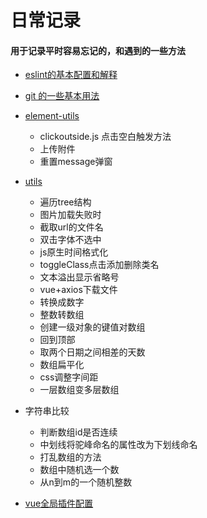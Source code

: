 # 日常记录

#### 用于记录平时容易忘记的，和遇到的一些方法

* [eslint的基本配置和解释](esLint.md)
* [git 的一些基本用法](git基本操作和npm.md)
* [element-utils](element_utils.md)
  * clickoutside.js 点击空白触发方法
  * 上传附件
  * 重置message弹窗
* [utils](utils.md)
  * 遍历tree结构
  * 图片加载失败时
  * 截取url的文件名
  * 双击字体不选中
  * js原生时间格式化
  * toggleClass点击添加删除类名
  * 文本溢出显示省略号
  * vue+axios下载文件
  * 转换成数字
  * 整数转数组
  * 创建一级对象的键值对数组
  * 回到顶部
  * 取两个日期之间相差的天数
  * 数组扁平化
  * css调整字间距
  * 一层数组变多层数组
* 字符串比较
  * 判断数组id是否连续
  * 中划线将驼峰命名的属性改为下划线命名
  * 打乱数组的方法
  * 数组中随机选一个数
  * 从n到m的一个随机整数
  
* [vue全局插件配置](vue全局插件.md)

